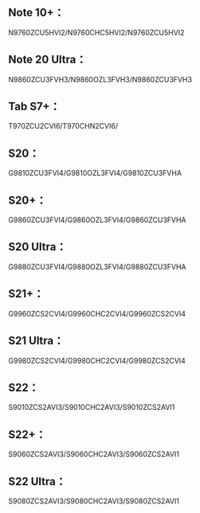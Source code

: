 ## Note 10+：
N9760ZCU5HVI2/N9760CHC5HVI2/N9760ZCU5HVI2
## Note 20 Ultra：
N9860ZCU3FVH3/N9860OZL3FVH3/N9860ZCU3FVH3
## Tab S7+：
T970ZCU2CVI6/T970CHN2CVI6/
## S20：
G9810ZCU3FVI4/G9810OZL3FVI4/G9810ZCU3FVHA
## S20+：
G9860ZCU3FVI4/G9860OZL3FVI4/G9860ZCU3FVHA
## S20 Ultra：
G9880ZCU3FVI4/G9880OZL3FVI4/G9880ZCU3FVHA
## S21+：
G9960ZCS2CVI4/G9960CHC2CVI4/G9960ZCS2CVI4
## S21 Ultra：
G9980ZCS2CVI4/G9980CHC2CVI4/G9980ZCS2CVI4
## S22：
S9010ZCS2AVI3/S9010CHC2AVI3/S9010ZCS2AVI1
## S22+：
S9060ZCS2AVI3/S9060CHC2AVI3/S9060ZCS2AVI1
## S22 Ultra：
S9080ZCS2AVI3/S9080CHC2AVI3/S9080ZCS2AVI1
